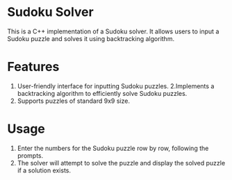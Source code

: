 # Sudoku Solver
This is a C++ implementation of a Sudoku solver. It allows users to input a Sudoku puzzle and solves it using backtracking algorithm.

# Features
1. User-friendly interface for inputting Sudoku puzzles.
2.Implements a backtracking algorithm to efficiently solve Sudoku puzzles.
3. Supports puzzles of standard 9x9 size.

# Usage
1. Enter the numbers for the Sudoku puzzle row by row, following the prompts.
2. The solver will attempt to solve the puzzle and display the solved puzzle if a solution exists.